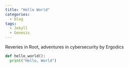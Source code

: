 ```yaml
---
title: "Hello World"
categories:
  - blog
tags:
  - Jekyll
  - Genesis
---
```


Reveries in Root, adventures in cybersecurity by Ergodics

```python
def hello_world():
  print("Hello, World")
```